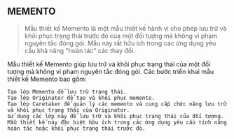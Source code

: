 ## MEMENTO 

> Mẫu thiết kế Memento là một mẫu thiết kế hành vi cho phép lưu trữ và khôi phục trạng thái trước đó của một đối tượng mà không vi phạm nguyên tắc đóng gói. Mẫu này rất hữu ích trong các ứng dụng yêu cầu khả năng "hoàn tác" các thay đổi.

Mẫu thiết kế Memento giúp lưu trữ và khôi phục trạng thái của một đối tượng mà không vi phạm nguyên tắc đóng gói. Các bước triển khai mẫu thiết kế Memento bao gồm:
```
Tạo lớp Memento để lưu trữ trạng thái.
Tạo lớp Originator để tạo và khôi phục memento.
Tạo lớp Caretaker để quản lý các memento và cung cấp chức năng lưu trữ và khôi phục trạng thái của Originator.
Sử dụng các lớp này để lưu trữ và khôi phục trạng thái của đối tượng.
Mẫu thiết kế này đặc biệt hữu ích trong các ứng dụng yêu cầu tính năng hoàn tác hoặc khôi phục trạng thái trước đó.
```
